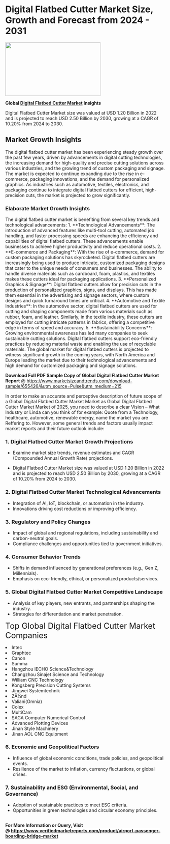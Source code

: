 <H1>Digital Flatbed Cutter Market Size, Growth and Forecast from 2024 - 2031</H1><img class="aligncenter size-medium wp-image-584254" src="https://thirdeyenews.in/wp-content/uploads/2024/09/Global-Market-Research-300x168.jpeg" alt="" width="300" height="168" /><p><strong>Global&nbsp;<a href="https://www.marketsizeandtrends.com/download-sample/655426/&amp;utm_source=Pulse&amp;utm_medium=215">Digital Flatbed Cutter Market</a> Insights</strong></p><p>Digital Flatbed Cutter Market size was valued at USD 1.20 Billion in 2022 and is projected to reach USD 2.50 Billion by 2030, growing at a CAGR of 10.20% from 2024 to 2030.</p><p><h2>Market Growth Insights</h2> The digital flatbed cutter market has been experiencing steady growth over the past few years, driven by advancements in digital cutting technologies, the increasing demand for high-quality and precise cutting solutions across various industries, and the growing trend of custom packaging and signage. The market is expected to continue expanding due to the rise in e-commerce, packaging innovations, and the demand for personalized graphics. As industries such as automotive, textiles, electronics, and packaging continue to integrate digital flatbed cutters for efficient, high-precision cuts, the market is projected to grow significantly. <h3>Elaborate Market Growth Insights</h3> The digital flatbed cutter market is benefiting from several key trends and technological advancements: 1. **Technological Advancements**: The introduction of advanced features like multi-tool cutting, automated job handling, and faster processing speeds are enhancing the efficiency and capabilities of digital flatbed cutters. These advancements enable businesses to achieve higher productivity and reduce operational costs. 2. **E-commerce and Packaging**: With the rise of e-commerce, demand for custom packaging solutions has skyrocketed. Digital flatbed cutters are increasingly being used to produce intricate, customized packaging designs that cater to the unique needs of consumers and businesses. The ability to handle diverse materials such as cardboard, foam, plastics, and textiles makes these cutters ideal for packaging applications. 3. **Personalized Graphics & Signage**: Digital flatbed cutters allow for precision cuts in the production of personalized graphics, signs, and displays. This has made them essential in the advertising and signage sectors, where custom designs and quick turnaround times are critical. 4. **Automotive and Textile Industries**: In the automotive sector, digital flatbed cutters are used for cutting and shaping components made from various materials such as rubber, foam, and leather. Similarly, in the textile industry, these cutters are employed for cutting intricate patterns in fabrics, offering a competitive edge in terms of speed and accuracy. 5. **Sustainability Concerns**: Growing environmental awareness has led many companies to seek sustainable cutting solutions. Digital flatbed cutters support eco-friendly practices by reducing material waste and enabling the use of recyclable materials. The global market for digital flatbed cutters is projected to witness significant growth in the coming years, with North America and Europe leading the market due to their technological advancements and high demand for customized packaging and signage solutions. </p><p><span class=""><strong>Download Full PDF Sample Copy of Global Digital Flatbed Cutter Market Report</strong> @ <a href="https://www.marketsizeandtrends.com/download-sample/655426/&amp;utm_source=Pulse&amp;utm_medium=215" target="_blank">https://www.marketsizeandtrends.com/download-sample/655426/&amp;utm_source=Pulse&amp;utm_medium=215</a></span></p><p>In order to make an accurate and perceptive description of future scope of a Global&nbsp;Digital Flatbed Cutter Market Market as Global&nbsp;Digital Flatbed Cutter Market Market of 2025, you need to describe a clear Vision &ndash; What Industry or Linda can you think of for example: Quote from a Technology, healthcare, automotive, renewable energy, name the market you are Reffering to. However, some general trends and factors usually impact market reports and their future outlook include:</p><h3>1.&nbsp;<strong>Digital Flatbed Cutter Market Growth Projections</strong></h3><ul><li>Examine market size trends, revenue estimates and CAGR (Compounded Annual Growth Rate) projections.</li><li><p>Digital Flatbed Cutter Market size was valued at USD 1.20 Billion in 2022 and is projected to reach USD 2.50 Billion by 2030, growing at a CAGR of 10.20% from 2024 to 2030.</p></li></ul><h3>2.&nbsp;<strong>Digital Flatbed Cutter Market Technological Advancements</strong></h3><ul><li>Integration of AI, IoT, blockchain, or automation in the industry.</li><li>Innovations driving cost reductions or improving efficiency.</li></ul><h3>3.&nbsp;<strong>Regulatory and Policy Changes</strong></h3><ul><li>Impact of global and regional regulations, including sustainability and carbon-neutral goals.</li><li>Compliance challenges and opportunities tied to government initiatives.</li></ul><h3>4.&nbsp;<strong>Consumer Behavior Trends</strong></h3><ul><li>Shifts in demand influenced by generational preferences (e.g., Gen Z, Millennials).</li><li>Emphasis on eco-friendly, ethical, or personalized products/services.</li></ul><h3>5.&nbsp;<strong>Global Digital Flatbed Cutter Market Competitive Landscape</strong></h3><ul><li>Analysis of key players, new entrants, and partnerships shaping the industry.</li><li>Strategies for differentiation and market penetration.</li></ul><p data-pm-slice="1 1 []"><span style="color: inherit; font-family: inherit; font-size: 25px;">Top Global Digital Flatbed Cutter Market Companies</span></p><div class="" data-test-id=""><p><li>Intec</li><li> Graphtec</li><li> Canon</li><li> Summa</li><li> Hangzhou IECHO Science&Technology</li><li> Changzhou Sinajet Science and Technology</li><li> William CNC Technology</li><li> Kongsberg Precision Cutting Systems</li><li> Jingwei Systemtechnik</li><li> ZÃ¼nd</li><li> Valiani(Omnia)</li><li> Colex</li><li> MultiCam</li><li> SAGA Computer Numerical Control</li><li> Advanced Plotting Devices</li><li> Jinan Style Machinery</li><li> Jinan AOL CNC Equipment</li></p></div><h3>6.&nbsp;<strong>Economic and Geopolitical Factors</strong></h3><ul><li>Influence of global economic conditions, trade policies, and geopolitical events.</li><li>Resilience of the market to inflation, currency fluctuations, or global crises.</li></ul><h3>7.&nbsp;<strong>Sustainability and ESG (Environmental, Social, and Governance)</strong></h3><ul><li>Adoption of sustainable practices to meet ESG criteria.</li><li>Opportunities in green technologies and circular economy principles.</li></ul><h2><strong style="font-size: 14px;">For More Information or Query, Visit @&nbsp;</strong><a style="background-color: #ffffff; font-size: 14px;" href="https://www.marketsizeandtrends.com/report/digital-flatbed-cutter-market/" target="_blank">https://www.verifiedmarketreports.com/product/airport-passenger-boarding-bridge-market</a></h2>

